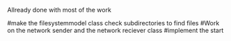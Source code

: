 Allready done with most of the work

#make the filesystemmodel class check subdirectories to find files
#Work on the network sender and the network reciever class
#implement the start
